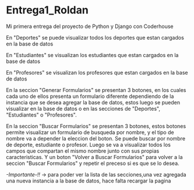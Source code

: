 # Entrega1_Roldan
Mi primera entrega del proyecto de Python y Django con Coderhouse

En "Deportes" se puede visualizar todos los deportes que estan cargados en la base de datos

En "Estudiantes" se visualizan los estudiantes que estan cargados en la base de datos

En "Profesores" se visualizan los profesores que estan cargados en la base de datos

En la seccion "Generar Formularios" se presentan 3 botones, en los cuales cada uno de ellos presenta un formulario diferente dependiendo de la instancia que se desea agregar la base de datos, estos luego se pueden visualizar en la base de datos o en las secciones de "Deportes", "Estudiantes" o "Profesores".

En la seccion "Buscar Formularios" se presentan 3 botones, estos botones permite visualizar un formulario de busqueda por nombre, y el tipo de nombre va a depender la eleccion del boton. Se puede buscar por nombre de deporte, estudiante o profesor. Luego se va a visualizar todos los campos que compartan el mismo nombre junto con sus propias caracteristicas. Y un boton "Volver a Buscar Formularios" para volver a la seccion "Buscar Formularios" y repetir el preceso si es que se lo desea. 


*-Importante-!!* -> para poder ver la lista de las secciones,una vez agregada una nueva instancia a la base de datos, hace falta recargar la pagina
